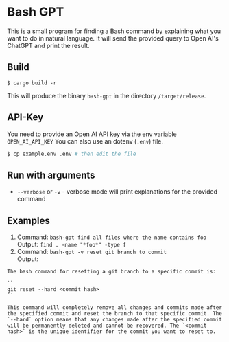 # Bash GPT

This is a small program for finding a Bash command by explaining what you want to do in natural language.
It will send the provided query to Open AI's ChatGPT and print the result.

## Build

```
$ cargo build -r
```

This will produce the binary `bash-gpt` in the directory `/target/release`.

## API-Key

You need to provide an Open AI API key via the env variable `OPEN_AI_API_KEY`
You can also use an dotenv (`.env`) file.

```bash
$ cp example.env .env # then edit the file
```

## Run with arguments

- `--verbose` or `-v` - verbose mode will print explanations for the provided command

## Examples

1. Command: `bash-gpt find all files where the name contains foo`  
Output: `find . -name "*foo*" -type f`
2. Command: `bash-gpt -v reset git branch to commit`  
Output: 
```
The bash command for resetting a git branch to a specific commit is:

``
git reset --hard <commit hash>
``

This command will completely remove all changes and commits made after the specified commit and reset the branch to that specific commit. The `--hard` option means that any changes made after the specified commit will be permanently deleted and cannot be recovered. The `<commit hash>` is the unique identifier for the commit you want to reset to.

```
